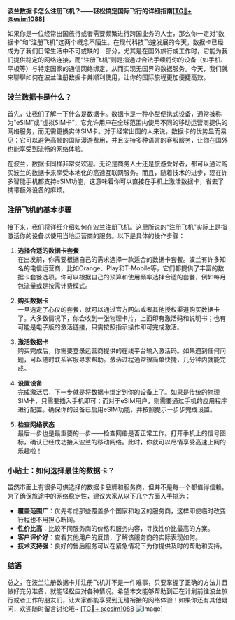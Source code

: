 **波兰数据卡怎么注册飞机？——轻松搞定国际飞行的详细指南[[TG💪+ @esim1088](https://t.me/s/esim1088)]**

如果你是一位经常出国旅行或者需要频繁进行跨国业务的人士，那么你一定对“数据卡”和“注册飞机”这两个概念不陌生。在现代科技飞速发展的今天，数据卡已经成为了我们日常生活中不可或缺的一部分，尤其是在国外旅行或工作时，它能为我们提供稳定的网络连接，而“注册飞机”则是指通过合法手续将你的设备（如手机、平板等）与特定国家的通信网络绑定，从而实现无国界的数据服务。今天，我们就来聊聊如何在波兰注册数据卡并顺利使用，让你的国际旅程更加便捷高效。

### 波兰数据卡是什么？

首先，让我们了解一下什么是数据卡。数据卡是一种小型便携式设备，通常被称为“eSIM”或“虚拟SIM卡”，它允许用户在全球范围内使用不同的移动运营商提供的网络服务，而无需更换实体SIM卡。对于经常出国的人来说，数据卡的优势显而易见：它可以避免高额的国际漫游费用，并且支持多种语言的客服服务，让你在国外也能享受到流畅的网络体验。

在波兰，数据卡同样非常受欢迎。无论是商务人士还是旅游爱好者，都可以通过购买波兰的数据卡来享受本地化的高速互联网服务。而且，随着技术的进步，现在许多智能手机都支持eSIM功能，这意味着你可以直接在手机上激活数据卡，省去了携带额外设备的麻烦。

### 注册飞机的基本步骤

接下来，我们将详细介绍如何在波兰注册飞机。这里所说的“注册飞机”实际上是指激活你的设备以使用当地运营商的服务。以下是具体的操作步骤：

1. **选择合适的数据卡套餐**  
   在出发前，你需要根据自己的需求选择一款适合的数据卡套餐。波兰有许多知名的电信运营商，比如Orange、Play和T-Mobile等，它们都提供了丰富的数据卡套餐选项。你可以根据自己的预算和使用频率选择合适的套餐，例如每月包流量或是按需计费模式。

2. **购买数据卡**  
   一旦选定了心仪的套餐，就可以通过官方网站或者其他授权渠道购买数据卡了。大多数情况下，你会收到一张物理卡片，上面印有激活码和说明书；也有可能是电子版的激活链接，只需按照指示操作即可完成激活。

3. **激活数据卡**  
   购买完成后，你需要登录运营商提供的在线平台输入激活码。如果遇到任何问题，可以随时联系客服寻求帮助。激活过程通常很简单快捷，几分钟内就能完成。

4. **设置设备**  
   完成激活后，下一步就是将数据卡绑定到你的设备上了。如果是传统的物理SIM卡，只需要插入手机即可；而对于eSIM用户，则需要通过手机的应用程序进行配置。确保你的设备已启用eSIM功能，并按照提示一步步完成设置。

5. **检查网络状态**  
   最后一步也是最重要的一步——检查网络是否正常工作。打开手机上的信号图标，确认已经成功接入波兰的移动网络。此时，你就可以尽情享受高速上网的乐趣啦！

### 小贴士：如何选择最佳的数据卡？

虽然市面上有很多可供选择的数据卡品牌和服务商，但并不是每一个都值得信赖。为了确保旅途中的网络稳定性，建议大家从以下几个方面入手挑选：

- **覆盖范围广**：优先考虑那些覆盖多个国家和地区的服务商，这样即使临时改变行程也不用担心断网。
- **性价比高**：比较不同服务商的价格和服务内容，寻找性价比最高的方案。
- **客户评价好**：查看其他用户的反馈，了解该服务商的实际表现如何。
- **技术支持强**：良好的售后服务可以在紧急情况下为你提供及时的帮助和支持。

### 结语

总之，在波兰注册数据卡并注册飞机并不是一件难事，只要掌握了正确的方法并且做好充分准备，就能轻松应对各种情况。希望本文能够帮助到正在计划前往波兰旅行或者工作的朋友们，让大家都能享受到无缝衔接的网络体验！如果你还有其他疑问，欢迎随时留言讨论哦~ [[TG💪+ @esim1088](https://t.me/s/esim1088) ![Image](https://i.postimg.cc/4NQfJmqS/Snipaste-2025-05-13-00-14-12.png)]